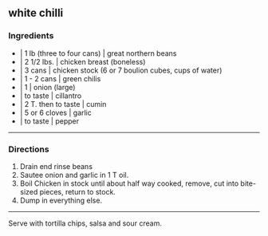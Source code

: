 ## white chilli

### Ingredients

* | 1 lb (three to four cans) | great northern beans
* | 2 1/2 lbs.                | chicken breast (boneless)
* | 3 cans                    | chicken stock (6 or 7 boulion cubes, cups of water)
* | 1 - 2 cans                | green chilis
* | 1                         | onion (large)
* | to taste                  | cillantro
* | 2 T. then to taste        | cumin
* | 5 or 6 cloves             | garlic
* | to taste                  | pepper

---

### Directions

1. Drain end rinse beans
1. Sautee onion and garlic in 1 T oil.
1. Boil Chicken in stock until about half way cooked, remove, cut into bite-sized pieces, return to stock.
1. Dump in everything else.

---

Serve with tortilla chips, salsa and sour cream.

